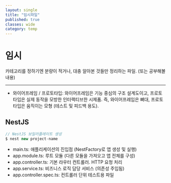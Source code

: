 ```yaml
---
layout: single
title: "임시파일"
published: true
classes: wide
category: temp
---
```


# 임시

카테고리를 정하기엔 분량이 적거나, 대충 알아본 것들만 정리하는 파일. (또는 공부해볼 내용)

---

<!--
* MCP 서버:
* MSW(Mock Service Worker): 서비스 워커(Service Worker) 기술을 활용하여 네트워크 레벨에서 API 요청을 가로채고 모킹(mocking)할 수 있는 라이브러리
* 하이라키 구조:
* React 내부에서 데이터 매핑하며 PDF 파일 생성
* 이미지 트래킹:
* MVP (기획): 핵심 기능을 뜻
* 커서, 윈드서프
* wsl: 윈도우 가상 우분투 설치 환경
* SaaS: SaaS(Software as a Service)는 클라우드 기반의 소프트웨어 제공 모델. 클라우드 제공업체가 클라우드 애플리케이션 소프트웨어를 개발 및 유지 관리하고, 자동 소프트웨어 업데이트를 제공하고, 인터넷을 통해 Pay-as-you-Go 방식으로 고객에게 소프트웨어를 제공하는 것을 의미함.
* Dockerfile
* 쉘스크립트
* Docker는 리눅스 기반으로 윈도우에서 실행하려면 wsl(Docker engine)이나 Docker desktop이 필요하다 (윈도우 10pro 이상). 내부에서 쉘 스크립트를 실행할 땐 스크립트 위치에 상관없이, 해당 스크립트를 실행하는 OS(Docker-Linux)의 문법대로 작성되어 있어야 한다.
* 리눅스 깃배시
* CDN
* v0 코파일럿 윈드서프 커서
* 생성형 AI란
* Fast API
* fork 후 PR
* FSD 패턴
* SAP이란?
-->

* 와이어프레임 / 프로토타입: 와이어프레임은 기능 중심의 구조 설계도이고, 프로토타입은 실제 동작을 모방한 인터랙티브한 시제품. 즉, 와이어프레임은 뼈대, 프로토타입은 움직이는 모형 (테스트 및 피드백 용도).


<!--
## 컴퓨터 시스템

### 1. 시스템 기본 구성 요소

- **입력 장치**: 데이터를 시스템으로 입력
- **중앙처리장치 (CPU)**: 입력을 처리하고 연산 수행
- **메모리 (주기억장치)**: 데이터와 명령어를 저장
- **출력 장치**: 처리 결과를 출력
- **버스(Bus)**: 구성 요소 간 데이터/주소/제어 신호를 전달하는 통로

---

### 2. 중앙처리장치 (CPU)

### 🔹 구성 요소

- **산술논리장치 (ALU)**: 연산 수행
- **레지스터(Register)**: 데이터를 임시로 저장
- **제어장치(Control Unit)**: 명령어 해석 및 제어 신호 전달
- **내부 버스**: ALU, 레지스터, 제어장치를 연결


# 📌 피연산자에 따른 명령어 형식

### 🧾 스택 구조: 0-주소 명령어 형식 (Stack Machine)

- 0-주소 명령어 형식
    
    ## ✅ 스택 머신이란?
    
    > Stack Machine은 연산을 위해 스택(Stack) 자료구조를 사용하는 컴퓨터 구조를 말한다.
    > 
    
    이 구조에서 사용되는 명령어는 **0-주소 명령어 형식(zero-address instruction format)**이다.
    
    명령어에 `opcode`만 존재하고, `피연산자`가 없는 형식이다.
    
    **예시:**
    
    ```nasm
    ADD
    ```
    
    보통 A라는 값을 B에 더해야 하는데, 위 코드에서 2개의 피연산자는 어디에 숨어있는가?
    그건 스택에 있다.
    
    → 즉, 연산 대상은 모두 **스택에 저장된 값들**이다.
    
    ---
    
    ## ✅ 예제: 수식 변환
    
    ```nasm
    D = A + B × C
    ```
    
    위 수식을 **스택 머신 방식의 어셈블리어(0-주소 명령어)**로 바꾸면 다음과 같다:
    
    ```nasm
    
    PUSH A
    PUSH B
    PUSH C
    MUL
    ADD
    POP D
    ```
    
    ---
    
    ## ✅ 명령어 해석
    
    ### 1. `PUSH A`, `PUSH B`, `PUSH C`
    
    - 스택에 차례로 **A, B, C 값을 쌓는다.**
    - 스택 상태 (아래가 바닥):
        
        ```
        
        ┌───────┐ ← Top
        │   C   │
        │   B   │
        │   A   │
        └───────┘
        ```
        
    
    ### 2. `MUL`
    
    - 스택 상단의 두 값 `C`, `B`를 꺼낸다 (POP)
    - 두 값을 곱한 결과 `B × C`를 다시 스택에 PUSH한다.
    - 스택 상태:
        
        ```
        ┌──────────┐ ← Top
        │  B × C   │
        │    A     │
        └──────────┘
        ```
        
    
    ### 3. `ADD`
    
    - 다시 상단의 두 값 `B × C`와 `A`를 꺼낸다 (POP)
    - 더한 결과 `A + (B × C)`를 PUSH한다.
    - 스택 상태:
        
        ```
        
        ┌──────────────┐ ← Top
        │ A + (B × C)  │
        └──────────────┘
        ```
        
    
    ### 4. `POP D`
    
    - 스택 상단 값을 꺼내서 `D`라는 변수에 저장한다.
        
        → 최종 결과가 변수 `D`에 들어가게 된다.
        
    
    ---
    
    ## ✅ 요약
    
    - 스택 머신에서는 명령어에 **피연산자가 포함되지 않는다.**
    - 연산에 필요한 값은 **모두 스택에 존재**한다.
    - 연산 순서는 스택 구조(LIFO)에 따라 결정된다.
    - `PUSH`는 값을 스택에 넣고, `POP`은 스택에서 꺼낸다.
    - 연산 명령어(예: `MUL`, `ADD`)는 **상단 2개의 피연산자를 POP하고 연산 후 결과를 다시 PUSH**한다.
-->


## NestJS

```javascript
// NestJS 보일러플레이트 생성
$ nest new project-name
```

* main.ts:	애플리케이션의 진입점 (NestFactory로 앱 생성 및 실행)
* app.module.ts:	루트 모듈 (다른 모듈을 가져오고 앱 전체를 구성)
* app.controller.ts:	기본 라우터 컨트롤러. HTTP 요청 처리
* app.service.ts:	비즈니스 로직 담당 서비스 (의존성 주입됨)
* app.controller.spec.ts:	컨트롤러 단위 테스트용 파일





